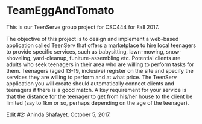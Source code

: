 # TeamEggAndTomato
This is our TeenServe group project for CSC444 for Fall 2017.

The objective of this project is to design and implement a web-based application called TeenServ that offers a marketplace to hire local teenagers to provide specific services, such as babysitting, lawn-mowing, snow-shoveling, yard-cleanup, funiture-assembling etc. Potential clients are adults who seek teenagers in their area who are willing to perform tasks for them. Teenagers (aged 13-19, inclusive) register on the site and specify the services they are willing to perform and at what price. The TeenServ application you will create should automatically connect clients and teenagers if there is a good match. A key requirement for your service is that the distance for the teenager to get from his/her house to the client be limited (say to 1km or so, perhaps depending on the age of the teenager).

Edit #2: Aninda Shafayet. October 5, 2017.
